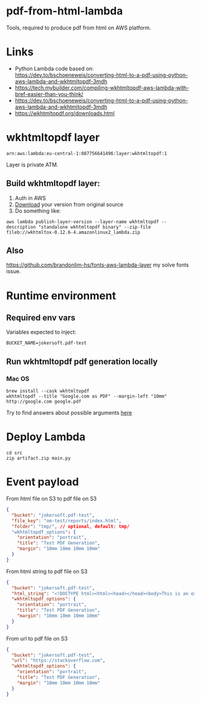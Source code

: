 pdf-from-html-lambda
===
Tools, required to produce pdf from html on AWS platform.

# Links
- Python Lambda code based on: https://dev.to/bschoeneweis/converting-html-to-a-pdf-using-python-aws-lambda-and-wkhtmltopdf-3mdh
- https://tech.mybuilder.com/compiling-wkhtmltopdf-aws-lambda-with-bref-easier-than-you-think/
- https://dev.to/bschoeneweis/converting-html-to-a-pdf-using-python-aws-lambda-and-wkhtmltopdf-3mdh
- https://wkhtmltopdf.org/downloads.html

# wkhtmltopdf layer
`arn:aws:lambda:eu-central-1:087756641496:layer:wkhtmltopdf:1`

Layer is private ATM.

## Build wkhtmltopdf layer:
1. Auth in AWS
2. [Download](https://wkhtmltopdf.org/downloads.html) your version from original source 
3. Do something like:
```shell
aws lambda publish-layer-version --layer-name wkhtmltopdf --description "standalone wkhtmltopdf binary" --zip-file fileb://wkhtmltox-0.12.6-4.amazonlinux2_lambda.zip
```

## Also
https://github.com/brandonlim-hs/fonts-aws-lambda-layer my solve fonts issue.

# Runtime environment
## Required env vars
Variables expected to inject:
```shell
BUCKET_NAME=jokersoft.pdf-test
```

## Run wkhtmltopdf pdf generation locally
### Mac OS
```shell
brew install --cask wkhtmltopdf
wkhtmltopdf --title "Google.com as PDF" --margin-left "10mm" http://google.com google.pdf
```
Try to find answers about possible arguments [here](https://wkhtmltopdf.org/docs.html)

# Deploy Lambda
```shell
cd src
zip artifact.zip main.py
```

# Event payload
From html file on S3 to pdf file on S3

```json
{
  "bucket": "jokersoft.pdf-test",
  "file_key": "om-test/reports/index.html",
  "folder": "tmp/", // optional, default: tmp/ 
  "wkhtmltopdf_options": {
    "orientation": "portrait",
    "title": "Test PDF Generation",
    "margin": "10mm 10mm 10mm 10mm"
  }
}
```

From html string to pdf file on S3
```json
{
  "bucket": "jokersoft.pdf-test",
  "html_string": "<!DOCTYPE html><html><head></head><body>This is an example of a simple HTML page.</body></html>",
  "wkhtmltopdf_options": {
    "orientation": "portrait",
    "title": "Test PDF Generation",
    "margin": "10mm 10mm 10mm 10mm"
  }
}
```

From url to pdf file on S3
```json
{
  "bucket": "jokersoft.pdf-test",
  "url": "https://stackoverflow.com",
  "wkhtmltopdf_options": {
    "orientation": "portrait",
    "title": "Test PDF Generation",
    "margin": "10mm 10mm 10mm 10mm"
  }
}
```
